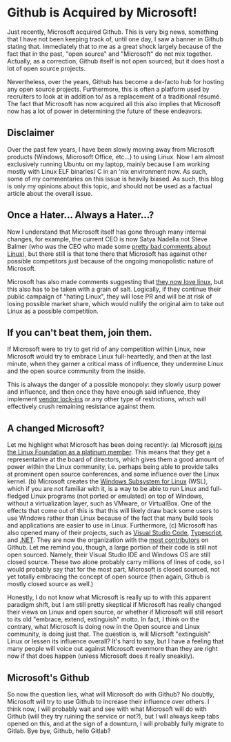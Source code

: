 # Github is Acquired by Microsoft!

Just recently, Microsoft acquired Github. This is very big news, something that
I have not been keeping track of, until one day, I saw a banner in Github
stating that. Immediately that to me as a great shock largely because of the
fact that in the past, "open source" and "Microsoft" do not mix together.
Actually, as a correction, Github itself is not open sourced, but it does host a
lot of open source projects.

Nevertheless, over the years, Github has become a de-facto hub for hosting any
open source projects. Furthermore, this is often a platform used by recruiters
to look at in addition to/ as a replacement of a traditional résumé. The fact
that Microsoft has now acquired all this also implies that Microsoft now has a
lot of power in determining the future of these endeavors.

## Disclaimer
Over the past few years, I have been slowly moving away from Microsoft products
(Windows, Microsoft Office, etc...) to using Linux. Now I am almost exclusively
running Ubuntu on my laptop, mainly because I am working mostly with Linux
ELF binaries/ C in an 'nix environment now. As such, some of my commentaries on
this issue is heavily biased. As such, this blog is only my opinions about this
topic, and should not be used as a factual article about the overall issue.

## Once a Hater... Always a Hater...?
Now I understand that Microsoft itself has gone through many internal changes,
for example, the current CEO is now Satya Nadella not Steve Balmer (who was the
CEO who made some [pretty bad comments about Linux][1]), but there still is that
tone there that Microsoft has against other possible competitors just because of
the ongoing monopolistic nature of Microsoft. 

Microsoft has also made comments suggesting that [they now love linux][2], but
this also has to be taken with a grain of salt. Logically, if they continue
their public campaign of "hating Linux", they will lose PR and will be at risk
of losing possible market share, which would nullify the original aim to take
out Linux as a possible competition. 

## If you can't beat them, join them.
If Microsoft were to try to get rid of any competition within Linux, now
Microsoft would try to embrace Linux full-heartedly, and then at the last 
minute, when they garner a critical mass of influence, they undermine Linux and
the open source community from the inside. 

This is always the danger of a possible monopoly: they slowly usurp power and
influence, and then once they have enough said influence, they implement [vendor
lock-ins][3] or any other type of restrictions, which will effectively crush 
remaining resistance against them. 

## A changed Microsoft?
Let me highlight what Microsoft has been doing recently: (a) Microsoft [joins
the Linux Foundation as a platinum member][4]. This means that they get a
representative at the board of directors, which gives them a good amount of
power within the Linux community, i.e. perhaps being able to provide talks at
prominent open source conferences, and some influence over the Linux kernel. (b)
Microsoft creates the [Windows Subsystem for Linux][5] (WSL), which if you are
not familiar with it, is a way to be able to run Linux and full-fledged Linux
programs (not ported or emulated) on top of Windows, without a virtualization
layer, such as VMware, or VirtualBox. One of the effects that come out of this
is that this will likely draw back some users to use Windows rather than Linux
because of the fact that many build tools and applications are easier to use 
in Linux. Furthermore, (c) Microsoft has also opened many of their projects,
such as [Visual Studio Code][6], [Typescript][7], and [.NET][8]. They are now
the organization with the [most contributors][9] on Github. Let me remind you,
though, a large portion of their code is still not open sourced. Namely, their
Visual Studio IDE and Windows OS are still closed source. These two alone
probably carry millions of lines of code, so I would probably say that for the
most part, Microsoft is closed sourced, not yet totally embracing the concept of
open source (then again, Github is mostly closed source as well.)

Honestly, I do not know what Microsoft is really up to with this apparent
paradigm shift, but I am still pretty skeptical if Microsoft has really changed
their views on Linux and open source, or whether if Microsoft will still resort
to its old "embrace, extend, extinguish" motto. In fact, I think on the
contrary, what Microsoft is doing now in the Open source and Linux community, is
doing just that. The question is, will Micrsoft "extinguish" Linux or lessen its
influence overall? It's hard to say, but I have a feeling that many people will
voice out against Microsoft evenmore than they are right now if that does
happen (unless Microsoft does it really sneakily). 

## Microsoft's Github
So now the question lies, what will Microsoft do with Github? No doubtly,
Microsoft will try to use Github to increase their influence over others. I
think now, I will probably wait and see with what Microsoft will do with Github
(will they try ruining the service or not?), but I will always keep tabs opened
on this, and at the sign of a downturn, I will probably fully migrate to Gitlab.
Bye bye, Github, hello Gitlab?

[1]: https://www.theregister.co.uk/2001/06/02/ballmer_linux_is_a_cancer/
[2]: https://cloudblogs.microsoft.com/windowsserver/2015/05/06/microsoft-loves-linux/
[3]: https://en.wikipedia.org/wiki/Vendor_lock-in
[4]: https://techcrunch.com/2016/11/16/microsoft-joins-the-linux-foundation/
[5]: https://docs.microsoft.com/en-us/windows/wsl/about
[6]: https://github.com/Microsoft/vscode
[7]: https://github.com/Microsoft/TypeScript
[8]: https://github.com/Microsoft/dotnet
[9]: http://www.businessinsider.com/microsoft-github-open-source-2016-9
